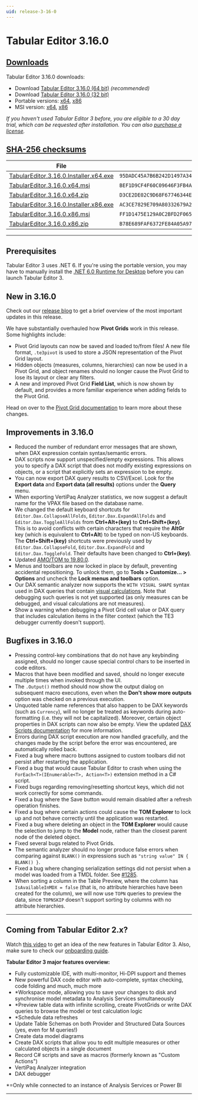 ```yaml
---
uid: release-3-16-0
---
```

# Tabular Editor 3.16.0

## [**Downloads**](#tab/downloads)

Tabular Editor 3.16.0 downloads:

- Download [Tabular Editor 3.16.0 (64 bit)](https://cdn.tabulareditor.com/files/TabularEditor.3.16.0.Installer.x64.exe) *(recommended)*
- Download [Tabular Editor 3.16.0 (32 bit)](https://cdn.tabulareditor.com/files/TabularEditor.3.16.0.Installer.x86.exe)
- Portable versions: [x64](https://cdn.tabulareditor.com/files/TabularEditor.3.16.0.x64.zip), [x86](https://cdn.tabulareditor.com/files/TabularEditor.3.16.0.x86.zip)
- MSI version: [x64](https://cdn.tabulareditor.com/files/TabularEditor.3.16.0.x64.msi), [x86](https://cdn.tabulareditor.com/files/TabularEditor.3.16.0.x86.msi)

*If you haven't used Tabular Editor 3 before, you are eligible to a 30 day trial, which can be requested after installation. You can also [purchase a license](https://tabulareditor.com/licensing).*

## [**SHA-256 checksums**](#tab/checksums)

| File | SHA-256 |
| -- | -- |
| [TabularEditor.3.16.0.Installer.x64.exe](https://cdn.tabulareditor.com/files/TabularEditor.3.16.0.Installer.x64.exe)    | `95DADC45A7B6B242D1497A34F5B09ACEBE822E2315DEE9E2A4EDFC95B43FDE0F` |
| [TabularEditor.3.16.0.x64.msi](https://cdn.tabulareditor.com/files/TabularEditor.3.16.0.x64.msi)                        | `BEF1D9CF4F60C09646F3FB4A355FBDC4DF4BA1920481A7AFF3584DBC0314ED6E` |
| [TabularEditor.3.16.0.x64.zip](https://cdn.tabulareditor.com/files/TabularEditor.3.16.0.x64.zip)                        | `D3CE2DE02C9D68F67746344EAB05F2E5FDD7BB5CC238D0B2132CE5CCB61C729E` |
| [TabularEditor.3.16.0.Installer.x86.exe](https://cdn.tabulareditor.com/files/TabularEditor.3.16.0.Installer.x86.exe)    | `AC3CE7829E709A80332679A2FE63F9A5F929F7B235893BCBEE6A561BFA01EC7D` |
| [TabularEditor.3.16.0.x86.msi](https://cdn.tabulareditor.com/files/TabularEditor.3.16.0.x86.msi)                        | `FF1D1475E129A0C2BFD2F06586428C3922C66CD00278149BDA9DB15167892C70` |
| [TabularEditor.3.16.0.x86.zip](https://cdn.tabulareditor.com/files/TabularEditor.3.16.0.x86.zip)                        | `B78E689FAF6372FE84A05A97E9B48949F9C4E9CC58EC0C534BEC067627D304D6` |

***

## Prerequisites

Tabular Editor 3 uses .NET 6. If you're using the portable version, you may have to manually install the [.NET 6.0 Runtime for Desktop](https://dotnet.microsoft.com/en-us/download/dotnet/6.0/runtime) before you can launch Tabular Editor 3.

## New in 3.16.0

Check out our [release blog](https://blog.tabulareditor.com/2024/06/13/tabular-editor-3-july-2024-release/) to get a brief overview of the most important updates in this release.

We have substantially overhauled how **Pivot Grids** work in this release. Some highlights include:

  - Pivot Grid layouts can now be saved and loaded to/from files! A new file format, `.te3pivot` is used to store a JSON representation of the Pivot Grid layout.
  - Hidden objects (measures, columns, hierarchies) can now be used in a Pivot Grid, and object renames should no longer cause the Pivot Grid to lose its layout or clear any filters.
  - A new and improved Pivot Grid **Field List**, which is now shown by default, and provides a more familiar experience when adding fields to the Pivot Grid.

  Head on over to the [Pivot Grid documentation](https://docs.tabulareditor.com/te3/features/pivot-grid.html) to learn more about these changes.

## Improvements in 3.16.0

- Reduced the number of redundant error messages that are shown, when DAX expression contain syntax/semantic errors.
- DAX scripts now support unspecified/empty expressions. This allows you to specify a DAX script that does not modify existing expressions on objects, or a script that explicitly sets an expression to be empty.
- You can now export DAX query results to CSV/Excel. Look for the **Export data** and **Export data (all results)** options under the **Query** menu.
- When exporting VertiPaq Analyzer statistics, we now suggest a default name for the VPAX file based on the database name.
- We changed the default keyboard shortcuts for `Editor.Dax.CollapseAllFolds`, `Editor.Dax.ExpandAllFolds` and `Editor.Dax.ToggleAllFolds` from **Ctrl+Alt+(key)** to **Ctrl+Shift+(key)**. This is to avoid conflicts with certain characters that require the **AltGr** key (which is equivalent to **Ctrl+Alt**) to be typed on non-US keyboards. The **Ctrl+Shift+(key)** shortcuts were previously used by `Editor.Dax.CollapseFold`, `Editor.Dax.ExpandFold` and `Editor.Dax.ToggleFold`. Their defaults have been changed to **Ctrl+(key)**.
- Updated [AMO/TOM to 19.80.0](https://www.nuget.org/packages/Microsoft.AnalysisServices.NetCore.retail.amd64).
- Menus and toolbars are now locked in place by default, preventing accidental repositioning. To unlock them, go to **Tools > Customize... > Options** and uncheck the **Lock menus and toolbars** option.
- Our DAX semantic analyzer now supports the `WITH VISUAL SHAPE` syntax used in DAX queries that contain [visual calculations](https://learn.microsoft.com/en-us/power-bi/transform-model/desktop-visual-calculations-overview). Note that debugging such queries is not yet supported (as only measures can be debugged, and visual calculations are not measures).
- Show a warning when debugging a Pivot Grid cell value or DAX query that includes calculation items in the filter context (which the TE3 debugger currently doesn't support).

## Bugfixes in 3.16.0

- Pressing control-key combinations that do not have any keybinding assigned, should no longer cause special control chars to be inserted in code editors.
- Macros that have been modified and saved, should no longer execute multiple times when invoked through the UI.
- The `.Output()` method should now show the output dialog on subsequent macro executions, even when the **Don't show more outputs** option was checked on a previous execution.
- Unquoted table name references that also happen to be DAX keywords (such as `Currency`), will no longer be treated as keywords during auto-formatting (i.e. they will not be capitalized). Moreover, certain object properties in DAX scripts can now also be empty. View the updated [DAX Scripts documentation](https://docs.tabulareditor.com/te3/features/dax-scripts.html) for more information.
- Errors during DAX script execution are now handled gracefully, and the changes made by the script before the error was encountered, are automatically rolled back.
- Fixed a bug where macro buttons assigned to custom toolbars did not persist after restarting the application.
- Fixed a bug that would cause Tabular Editor to crash when using the `ForEach<T>(IEnumerable<T>, Action<T>)` extension method in a C# script.
- Fixed bugs regarding removing/resetting shortcut keys, which did not work correctly for some commands.
- Fixed a bug where the Save button would remain disabled after a refresh operation finishes.
- Fixed a bug where certain actions could cause the **TOM Explorer** to lock up and not behave correctly until the application was restarted.
- Fixed a bug where deleting an object in the **TOM Explorer** would cause the selection to jump to the **Model** node, rather than the closest parent node of the deleted object.
- Fixed several bugs related to Pivot Grids.
- The semantic analyzer should no longer produce false errors when comparing against `BLANK()` in expressions such as `"string value" IN { BLANK() }`.
- Fixed a bug where changing serialization settings did not persist when a model was loaded from a TMDL folder. See [#1285](https://github.com/TabularEditor/TabularEditor3/issues/1285).
- When sorting a column in the Table Preview, where the column has `IsAvailableInMDX = false` (that is, no attribute hierarchies have been created for the column), we will now use `TOPN` queries to preview the data, since `TOPNSKIP` doesn't support sorting by columns with no attribute hierarchies.

---
## Coming from Tabular Editor 2.x?

Watch [this video](https://www.youtube.com/watch?v=pt3DdcjfImY) to get an idea of the new features in Tabular Editor 3. Also, make sure to check our [onboarding guide](https://docs.tabulareditor.com/onboarding/index.html).

**Tabular Editor 3 major features overview:**
- Fully customizable IDE, with multi-monitor, Hi-DPI support and themes
- New powerful DAX code editor with auto-complete, syntax checking, code folding and much, much more
- *Workspace mode, allowing you to save your changes to disk and synchronise model metadata to Analysis Services simultaneously
- *Preview table data with infinite scrolling, create PivotGrids or write DAX queries to browse the model or test calculation logic
- *Schedule data refreshes
- Update Table Schemas on both Provider and Structured Data Sources (yes, even for M queries!)
- Create data model diagrams
- Create DAX scripts that allow you to edit multiple measures or other calculated objects in a single document
- Record C# scripts and save as macros (formerly known as "Custom Actions")
- VertiPaq Analyzer integration
- DAX debugger

*=Only while connected to an instance of Analysis Services or Power BI

---
